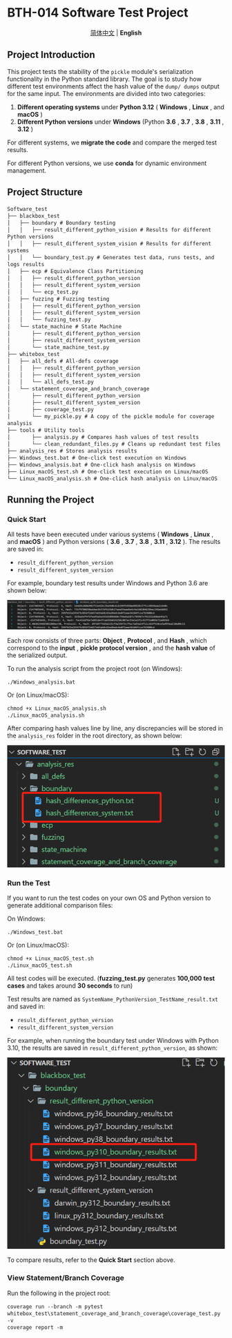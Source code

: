 # BTH-014 Software Test Project

<div align="center">

[简体中文](./README_CN.md) | **English**

</div>

## Project Introduction

This project tests the stability of the `pickle` module's serialization functionality in the Python standard library. The goal is to study how different test environments affect the hash value of the `dump/ dumps` output for the same input. The environments are divided into two categories:

1. **Different operating systems** under **Python 3.12** ( **Windows** ,  **Linux** , and  **macOS** )
2. **Different Python versions** under **Windows** (Python  **3.6** ,  **3.7** ,  **3.8** ,  **3.11** ,  **3.12** )

For different systems, we **migrate the code** and compare the merged test results.

For different Python versions, we use **conda** for dynamic environment management.

## Project Structure

```
Software_test
├── blackbox_test
│   ├── boundary # Boundary testing
│   │   ├── result_different_python_vision # Results for different Python versions
│   │   ├── result_different_system_vision # Results for different systems
│   │   └── boundary_test.py # Generates test data, runs tests, and logs results
│   ├── ecp # Equivalence Class Partitioning
│   │   ├── result_different_python_version
│   │   ├── result_different_system_version
│   │   └── ecp_test.py
│   ├── fuzzing # Fuzzing testing
│   │   ├── result_different_python_version
│   │   ├── result_different_system_version
│   │   └── fuzzing_test.py
│   └── state_machine # State Machine
│       ├── result_different_python_version
│       ├── result_different_system_version
│       └── state_machine_test.py
├── whitebox_test
│   ├── all_defs # All-defs coverage
│   │   ├── result_different_python_version
│   │   ├── result_different_system_version
│   │   └── all_defs_test.py
│   └── statement_coverage_and_branch_coverage 
│       ├── result_different_python_version
│       ├── result_different_system_version
│       ├── coverage_test.py
│       └── my_pickle.py # A copy of the pickle module for coverage analysis
├── tools # Utility tools
│       ├── analysis.py # Compares hash values of test results
│       └── clean_redundant_files.py # Cleans up redundant test files
├── analysis_res # Stores analysis results
├── Windows_test.bat # One-click test execution on Windows
├── Windows_analysis.bat # One-click hash analysis on Windows
├── Linux_macOS_test.sh # One-click test execution on Linux/macOS
└── Linux_macOS_analysis.sh # One-click hash analysis on Linux/macOS
```

## Running the Project

### Quick Start

All tests have been executed under various systems ( **Windows** ,  **Linux** , and  **macOS** ) and Python versions ( **3.6** ,  **3.7** ,  **3.8** ,  **3.11** ,  **3.12** ). The results are saved in:

* `result_different_python_version`
* `result_different_system_version`

For example, boundary test results under Windows and Python 3.6 are shown below:

![1748250051678](image/README/boundary_test_profile.png)

Each row consists of three parts:  **Object** ,  **Protocol** , and  **Hash** , which correspond to the  **input** ,  **pickle protocol version** , and the **hash value** of the serialized output.

To run the analysis script from the project root (on Windows):

```
./Windows_analysis.bat
```

Or (on Linux/macOS):

```
chmod +x Linux_macOS_analysis.sh
./Linux_macOS_analysis.sh
```

After comparing hash values line by line, any discrepancies will be stored in the `analysis_res` folder in the root directory, as shown below:

![1748252012282](image/README/boundary_analysis_results.png)

### Run the Test

If you want to run the test codes on your own OS and Python version to generate additional comparison files:

On Windows:

```
./Windows_test.bat
```

Or (on Linux/macOS):

```
chmod +x Linux_macOS_test.sh
./Linux_macOS_test.sh
```

All test codes will be executed. (**fuzzing_test.py** generates **100,000 test cases** and takes around **30 seconds** to run)

Test results are named as `SystemName_PythonVersion_TestName_result.txt` and saved in:

* `result_different_python_version`
* `result_different_system_version`

For example, when running the boundary test under Windows with Python 3.10, the results are saved in `result_different_python_version`, as shown:

![1748251968128](image/README/boundary_test_results.png)

To compare results, refer to the **Quick Start** section above.

### View Statement/Branch Coverage

Run the following in the project root:

```
coverage run --branch -m pytest whitebox_test\statement_coverage_and_branch_coverage\coverage_test.py -v
coverage report -m
```
